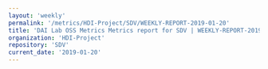 ```yaml
---
layout: 'weekly'
permalink: '/metrics/HDI-Project/SDV/WEEKLY-REPORT-2019-01-20'
title: 'DAI Lab OSS Metrics Metrics report for SDV | WEEKLY-REPORT-2019-01-20'
organization: 'HDI-Project'
repository: 'SDV'
current_date: '2019-01-20'
---
```

